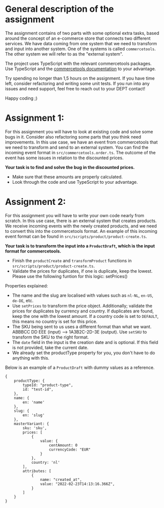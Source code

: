 # General description of the assignment
The assignment contains of two parts with some optional extra tasks, based around the concept of an e-commerce store that connects two different services. We have data coming from one system that we need to transform and input into another system. One of the systems is called `commercetools`. The other system we will refer to as the "external system".

The project uses TypeScript with the relevant commercetools packages. Use TypeScript and the [commercetools documentation](https://docs.commercetools.com/api/) to your advantage.

Try spending no longer than 1,5 hours on the assignment. If you have time left, consider refactoring and writing some unit tests. If you run into any issues and need support, feel free to reach out to your DEPT contact!

Happy coding ;)

# Assignment 1:
For this assignment you will have to look at existing code and solve some bugs in it. Consider also refactoring some parts that you think need improvements. In this use case, we have an event from commercetools that we need to transform and send to an external system. You can find the incoming event format in `src/commercetools.order.ts`. The outcome of the event has some issues in relation to the discounted prices.

**Your task is to find and solve the bug in the discounted prices.**
- Make sure that these amounts are properly calculated.
- Look through the code and use TypeScript to your advantage.

# Assignment 2:
For this assignment you will have to write your own code nearly from scratch. In this use case, there is an external system that creates products. We receive incoming events with the newly created products, and we need to convert this into the commercetools format. An example of this incoming event format can be found in `src/scripts/product/product-create.ts`.

**Your task is to transform the input into a `ProductDraft`, which is the input format for commercetools.**
- Finish the `productCreate` and `transformProduct` functions in `src/scripts/product/product-create.ts`.
- Validate the prices for duplicates, if one is duplicate, keep the lowest. Please use the following funtion for this logic: setPrices()
  
Properties explained:
- The name and the slug are localised with values such as `nl-NL`, `en-US`, `de-DE`, etc.
- Use `setPrices` to transform the price object. Additionally; validate the prices for duplicates by currency and country. If duplicates are found, keep the one with the lowest amount. If a country code is set to `DEFAULT`, this means no country is set for this price.
- The SKU being sent to us uses a different format than what we want. ABBBCC DD EEE (input) --> 1A3B2C-2D-3E (output). Use `setSKU` to transform the SKU to the right format.
- The `date` field in the input is the creation date and is optional. If this field is not provided, take the current date.
- We already set the productType property for you, you don't have to do anything with this.

Below is an example of a `ProductDraft` with dummy values as a reference.

```
{
    productType: {
        typeId: "product-type",
        id: "test-id",
    },
    name: {
        en: 'name'
    },
    slug: {
        en: 'slug'
    },
    masterVariant: {
        sku: 'sku',
        prices: [
            {
                value: {
                    centAmount: 0
                    currencyCode: "EUR"
                }
            },
            country: 'nl'
        ],
        attributes: [
            {
                name: "created_at",
                value: "2022-02-23T14:13:16.366Z",
            }
        ]
    }
}
```